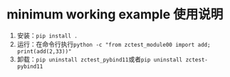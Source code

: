 # minimum working example 使用说明

1. 安装：`pip install .`
2. 运行：在命令行执行`python -c "from zctest_module00 import add; print(add(2,33))"`
3. 卸载：`pip uninstall zctest_pybind11`或者`pip uninstall zctest-pybind11`

